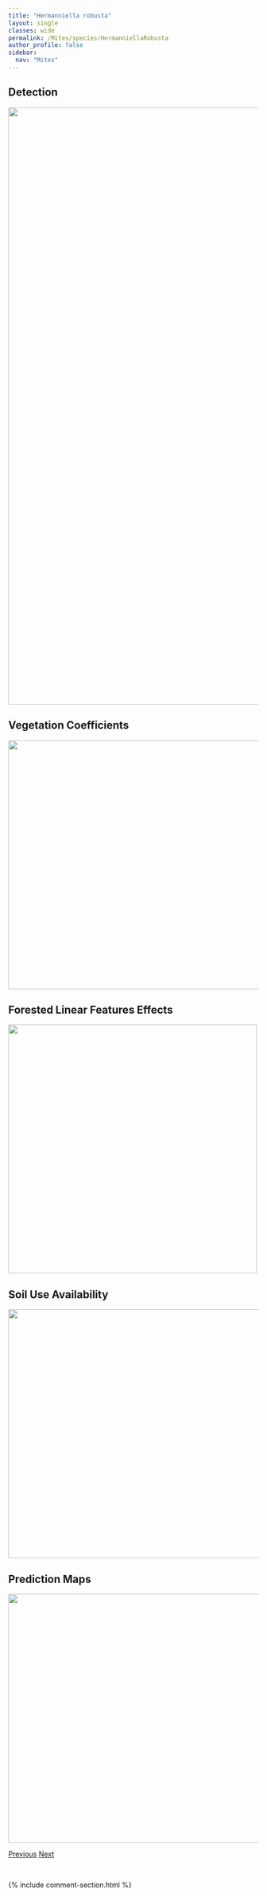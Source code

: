 ```yaml
---
title: "Hermanniella robusta"
layout: single
classes: wide
permalink: /Mites/species/HermanniellaRobusta
author_profile: false
sidebar:
  nav: "Mites"
---
```


<h2>Detection</h2>

<a href="https://drive.google.com/uc?export=view&id=1MvLtsZ7X6Z1B87AqPShYJdzwjgwXF90B">
<img src="https://drive.google.com/uc?export=view&id=1MvLtsZ7X6Z1B87AqPShYJdzwjgwXF90B" height = "1200" width = "800">
</a>


<h2>Vegetation Coefficients</h2>

<a href="https://drive.google.com/uc?export=view&id=1BeyXRWPq8q1mnXdr2klHeiRSG9DrN644">
<img src="https://drive.google.com/uc?export=view&id=1BeyXRWPq8q1mnXdr2klHeiRSG9DrN644" height = "500" width = "1000">
</a>


<h2>Forested Linear Features Effects</h2>

<a href="https://drive.google.com/uc?export=view&id=1ABK2cXIznvBxsftU718GEbfLhkxQoCh3">
<img src="https://drive.google.com/uc?export=view&id=1ABK2cXIznvBxsftU718GEbfLhkxQoCh3" height = "500" width = "500">
</a>


<h2>Soil Use Availability</h2>

<a href="https://drive.google.com/uc?export=view&id=17pih6ztbYSIolDlqUSc4UKaVxh4I7K4S">
<img src="https://drive.google.com/uc?export=view&id=17pih6ztbYSIolDlqUSc4UKaVxh4I7K4S" height = "500" width = "1000">
</a>


<h2>Prediction Maps</h2>

<a href="https://drive.google.com/uc?export=view&id=1cDZ09vLozDqlpvJp3Eh5n-MXFvD-aeOl">
<img src="https://drive.google.com/uc?export=view&id=1cDZ09vLozDqlpvJp3Eh5n-MXFvD-aeOl" height = "500" width = "1000">
</a>


<a href="/DevelopmentWebsite/Mites/species/HeminothrusYamasakii" class="pagination--pager" title="Heminothrus yamasakii">Previous</a> <a href="/DevelopmentWebsite/Mites/species/HeterozetesAquaticus" class="pagination--pager" title="Heterozetes aquaticus">Next</a>

<p>&nbsp;</p>

{% include comment-section.html %}
